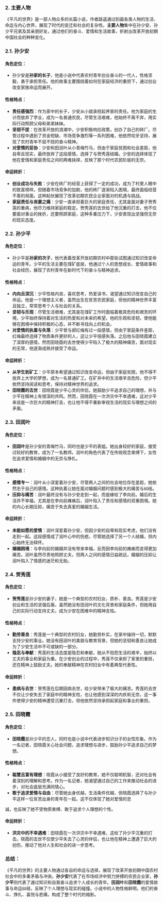 ### 2. **主要人物**

《平凡的世界》是一部人物众多的长篇小说，作者路遥通过刻画各类人物的生活、命运与内心世界，展现了时代的变迁和社会的复杂性。**主要人物**集中在孙少安、孙少平兄弟及其亲朋好友，通过他们的奋斗、爱情和生活故事，折射出改革开放初期中国社会的种种变化。

### 2.1. **孙少安**

#### 角色定位：
- 孙少安是**孙家的长子**，他是小说中代表农村青年创业奋斗的一代人，性格坚毅，勇于承担责任。他的故事主要围绕着如何在家庭经济的重担下，通过创业改变家族命运而展开。

#### 性格特点：
- **责任感强烈**：作为家中的长子，少安从小就承担起养家的责任。他为家庭的生计而放弃了学业，成为一名普通农民，尽管生活艰难，他始终不离不弃，用实际行动照顾父母和弟弟妹妹。
- **坚韧不拔**：在改革开放的浪潮中，少安积极响应政策，创办了自己的砖厂。尽管过程中遇到了资金短缺、市场竞争激烈等一系列困难，他依然咬牙坚持，展现了农村青年不屈不挠的奋斗精神。
- **对爱情的妥协**：少安和田润叶从小青梅竹马，但由于家庭贫困和社会差距，他自卑且现实，最终放弃了这段感情，选择了与贺秀莲结婚。少安的选择体现了他在爱情和家庭责任之间的两难抉择，反映了那个时代农民阶层的无奈。

#### 命运转折：
- **创业成功与失败**：少安在砖厂的经营上获得了一定的成功，成为了村里人眼中的致富榜样。但随着市场竞争的加剧，他的砖厂逐渐陷入困境，最终面临经营不善的局面。这种起伏展现了改革初期农民企业家面对的机遇与挑战。
- **家庭责任与丧妻之痛**：少安一直承担着巨大的家庭责任，尤其是面对妻子贺秀莲的重病，他尽力维持家庭的稳定。贺秀莲的去世给了他沉重的打击，他不仅要面对事业的挫折，还要照顾家庭，这种多重压力下，少安表现出坚强但无奈的现实态度。

### 2.2. **孙少平**

#### 角色定位：
- 孙少平是**孙家的次子**，他代表着改革开放初期农村中那些试图通过知识改变命运的青年。少平的生活主要在煤矿底层，他通过个人的思想成长、爱情故事和社会经历，展现了农村青年在新时代下的奋斗与精神追求。

#### 性格特点：
- **内向且深沉**：少平性格内敛，喜欢思考，热爱读书，渴望通过知识改变自己的命运。他是一个理想主义者，虽然出生在贫苦农民家庭，但他的精神世界丰富且独立，常常思考个人与社会的关系。
- **坚韧与乐观**：尽管生活艰难，尤其是在煤矿工作时面临着极其危险和艰苦的环境，少平始终保持着对生活的热爱和对未来的希望。他的乐观和坚韧，使他能够在困境中保持积极的心态，并不断寻找向上的机会。
- **对爱情的执着与失落**：少平曾与郝红梅有过一段感情，但由于家庭条件差距，红梅最终选择了物质条件更好的人，这让少平倍感失落。之后他与田晓霞建立了深厚的感情，然而田晓霞的去世使得少平陷入了极大的精神痛苦，面对现实的无常，他逐渐成熟并接受了命运。

#### 命运转折：
- **从学生到矿工**：少平原本希望通过知识改变命运，但由于家庭贫困，他不得不放弃上大学的梦想，成为一名普通矿工。在矿井中的生活艰辛且危险，但少平依然坚持阅读和思考，保持对精神世界的追求。
- **田晓霞的去世**：田晓霞是少平心灵的伴侣，她鼓励少平追求自己的理想，并与少平在精神上有很深的共鸣。然而，田晓霞在一次洪灾中不幸遇难，这对少平来说是一次巨大的精神打击，也让他不得不重新审视生活的现实与理想之间的矛盾。

### 2.3. **田润叶**

#### 角色定位：
- **田润叶**是孙少安的青梅竹马，同时也是少平的表姐。她出身较好的家庭，接受过较好的教育，成为了一名教师。润叶的角色代表了在传统观念束缚下，女性在追求爱情和婚姻中的无奈与挣扎。

#### 性格特点：
- **感情专一**：润叶从小深爱着孙少安，尽管两人之间的社会地位存在差距，她依然忠于自己的感情。这种执着让她在面对婚姻问题时感到极大的痛苦与纠结。
- **压抑与痛苦**：润叶最终没有与孙少安走到一起，而是嫁给了李向前。婚后的生活并不幸福，尤其是在李向前瘫痪后，润叶陷入了责任和感情的双重困境。她的内心长期压抑，痛苦于失去真爱的婚姻生活。

#### 命运转折：
- **未能如愿的爱情**：润叶深爱着孙少安，但因少安的自卑和现实考虑，他们没有走到一起。这段感情成了润叶心中的伤疤，尽管她选择了另一个人结婚，但内心始终无法释怀。
- **婚姻困境**：与李向前的婚姻并没有带来幸福，反而因李向前的瘫痪而变得更加痛苦。润叶虽然尽责地照顾丈夫，但两人之间的感情日益疏远，婚姻的压抑让润叶陷入了情感的迷茫和无助。

### 2.4. **贺秀莲**

#### 角色定位：
- **贺秀莲**是孙少安的妻子，她是一个典型的农村妇女，质朴、善良。秀莲是少安创业和生活的坚强后盾，虽然她没有田润叶的文化背景和家庭条件，但她用自己的实际行动支持丈夫，成为少安在困难中的精神支柱。

#### 性格特点：
- **勤劳善良**：秀莲是一个典型的农村妇女，她勤劳朴实，在家中操持一切，默默支持少安的事业。她没有田润叶的美貌与教育背景，但她的坚韧和善良让她成为了少安生活中不可或缺的一部分。
- **隐忍与奉献**：秀莲的生活态度是隐忍和奉献，她从不抱怨生活的艰辛，始终以丈夫的事业和家庭为重。在少安创业的过程中，秀莲不仅承担了家里的重担，还在精神上鼓励丈夫。她的奉献精神在农村妇女中有着典型代表性。

#### 命运转折：
- **患病与去世**：贺秀莲在后期因病去世，给少安带来了极大的痛苦。秀莲的去世不仅让少安失去了家庭中的精神支柱，也让他感到深深的内疚和无奈。这一事件使得少安的精神遭受沉重打击，但他依然坚持承担起家庭和事业的重担。

### 2.5. **田晓霞**

#### 角色定位：
- **田晓霞**是孙少平的恋人，同时也是小说中代表进步知识分子的女性形象。作为一名记者，田晓霞关心社会问题，追求理想与进步，鼓励孙少平追求自己的梦想。

#### 性格特点：
- **聪慧且富有理想**：晓霞从小接受了良好的教育，她不仅聪明机智，还对社会有着深刻的理解和思考。作为一名记者，她渴望通过自己的工作来推动社会的进步，对社会底层充满同情心。
- **敢于追求爱情与自由**：尽管她出身优越，生活条件优越，但晓霞选择了与孙少平这样一位贫苦出身的青年在一起。这不仅体现了她对爱情的忠

诚，也反映了她不受物质束缚、敢于追求个人理想的个性。

#### 命运转折：
- **洪灾中的不幸遇难**：田晓霞在一次洪灾中不幸遇难，这给了孙少平沉重的打击。晓霞的去世不仅使少平失去了心灵的伴侣，也让他在精神上遭遇了巨大的创伤，推动了他对人生和社会的进一步思考。

### 总结：

《平凡的世界》的主要人物通过各自的命运与选择，展现了改革开放初期中国农村社会中的多重矛盾与冲突。**孙少安**代表了在市场经济中努力拼搏的农民企业家，**孙少平**则代表了通过知识和自我奋斗追求个人成长的青年。**田润叶**和**田晓霞**的爱情故事与命运纠结，反映了个人理想与现实的碰撞。小说中的人物性格鲜明，他们的奋斗、挣扎、喜悦与悲痛，构成了整个时代的缩影。